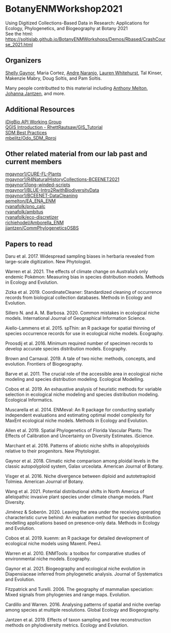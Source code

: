 # BotanyENMWorkshop2021
Using Digitized Collections-Based Data in Research: Applications for Ecology, Phylogenetics, and Biogeography at Botany 2021      
See the html:  https://soltislab.github.io/BotanyENMWorkshops/Demos/Rbased/CrashCourse_2021.html      


## Organizers 
[Shelly Gaynor](https://github.com/mgaynor1), Maria Cortez, [Andre Naranjo](https://github.com/aanaranjo), [Lauren Whitehurst](https://github.com/laurenwhitehurst21), Tal Kinser, Makenzie Mabry, Doug Soltis, and Pam Soltis.     
     
Many people contributted to this material including [Anthony Melton](https://github.com/meltonae), [Johanna Jantzen](https://github.com/jjantzen), and more.  


## Additional Resources   
[iDigBio API Working Group](https://biodiversity-specimen-data.github.io/specimen-data-use-case/)     
[QGIS Introduction - RhettRautsaw/GIS_Tutorial](https://github.com/RhettRautsaw/GIS_Tutorial)           
[SDM Best Practices](https://github.com/plantarum/sdm-best-practices/wiki)    
[mbelitz/Odo_SDM_Rproj](https://github.com/mbelitz/Odo_SDM_Rproj)           
  

## Other related material from our lab past and current members     
[mgaynor1/CURE-FL-Plants](https://github.com/mgaynor1/CURE-FL-Plants)         
[mgaynor1/R4NaturalHistoryCollections-BCEENET2021](https://github.com/mgaynor1/R4NaturalHistoryCollections-BCEENET2021)           
[mgaynor1/long-winded-scripts](https://github.com/mgaynor1/long-winded-scripts)         
[mgaynor1/BLUE-Intro2RwithBiodiversityData](https://github.com/mgaynor1/BLUE-Intro2RwithBiodiversityData)             
[mgaynor1/BCEENET-DataCleaning](https://github.com/mgaynor1/BCEENET-DataCleaning)             
[aemelton/EA_ENA_ENM](https://github.com/aemelton/EA_ENA_ENM)             
[ryanafolk/pno_calc](https://github.com/ryanafolk/pno_calc)             
[ryanafolk/ambitus](https://github.com/ryanafolk/ambitus)           
[ryanafolk/eco-discretizer](https://github.com/ryanafolk/eco-discretizer)           
[richiehodel/Amborella_ENM](https://github.com/richiehodel/Amborella_ENM)         
[jjantzen/CommPhylogeneticsOSBS](https://github.com/jjantzen/CommPhylogeneticsOSBS)       

## Papers to read
Daru et al. 2017. Widespread sampling biases in herbaria revealed from large-scale digitization. New Phytologist.      

Warren et al. 2021. The effects of climate change on Australia’s only endemic Pokémon: Measuring bias in species distribution models. Methods in Ecology and Evolution.         

Zizka et al. 2019. CoordinateCleaner: Standardized cleaning of occurrence records from biological collection databases. Methods in Ecology and Evolution.      

Sillero N. and A. M. Barbosa. 2020. Common mistakes in ecological niche models. International Journal of Geographical Information Science.        

Aiello-Lammens et al. 2015. spThin: an R package for spatial thinning of species occurrence records for use in ecological niche models. Ecography.           

Proosdij et al. 2016. Minimum required number of specimen records to develop accurate species distribution models. Ecography.                  

Brown and Carnaval. 2019. A tale of two niche: methods, concepts, and evolution. Frontiers of Biogeography.          

Barve et al. 2011. The crucial role of the accessible area in ecological niche modeling and species distribution modeling.  Ecological Modelling.       

Cobos et al. 2019. An exhaustive analysis of heuristic methods for variable selection in ecological niche modeling and species distribution modeling. Ecological Informatics.        

Muscarella et al. 2014. ENMeval: An R package for conducting spatially independent evaluations and estimating optimal model complexity for MaxEnt ecological niche models. Methods in Ecology and Evolution.       

Allen et al. 2019. Spatial Phylogenetics of Florida Vascular Plants: The Effects of Calibration and Uncertainty on Diversity Estimates. iScience.    

Marchant et al. 2016. Patterns of abiotic niche shifts in allopolyploids relative to their progenitors. New Phytologist.       

Gaynor et al. 2018. Climatic niche comparison among ploidal levels in the classic autopolyploid system, Galax urceolata. American Journal of Botany.       

Visger et al. 2016. Niche divergence between diploid and autotetraploid Tolmiea. American Journal of Botany.         

Wang et al. 2021. Potential distributional shifts in North America of allelopathic invasive plant species under climate change models. Plant Diversity.       

Jiménez & Soberón. 2020. Leaving the area under the receiving operating characteristic curve behind: An evaluation method for species distribution modelling applications based on presence-only data. Methods in Ecology and Evolution.         

Cobos et al. 2019. kuenm: an R package for detailed development of ecological niche models using Maxent. PeerJ.         

Warren et al. 2010. ENMTools: a toolbox for comparative studies of environmental niche models. Ecography.        

Gaynor et al. 2021. Biogeography and ecological niche evolution in Diapensiaceae inferred from phylogenetic analysis. Journal of Systematics and Evolution.        

Fitzpatrick and Turelli. 2006. The geography of mammalian speciation: Mixed signals from phylogenies and range maps. Evolution.       

Cardillo and Warren. 2016. Analysing patterns of spatial and niche overlap among species at multiple resolutions. Global Ecology and Biogeography.     

Jantzen et al. 2019. Effects of taxon sampling and tree reconstruction methods on phylodiversity metrics. Ecology and Evolution.    
 



